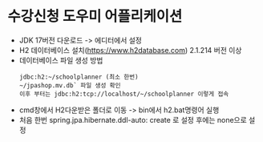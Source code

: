# 수강신청 도우미 어플리케이션

- JDK 17버전 다운로드 -> 에디터에서 설정
- H2 데이터베이스 설치(https://www.h2database.com) 2.1.214 버전 이상
- 데이터베이스 파일 생성 방법
  ```
  jdbc:h2:~/schoolplanner (최소 한번)
  ~/jpashop.mv.db` 파일 생성 확인
  이후 부터는 jdbc:h2:tcp://localhost/~/schoolplanner 이렇게 접속
  ```
- cmd창에서 H2다운받은 폴더로 이동 -> bin에서 h2.bat명령어 실행
- 처음 한번 spring.jpa.hibernate.ddl-auto: create 로 설정 후에는 none으로 설정
  
